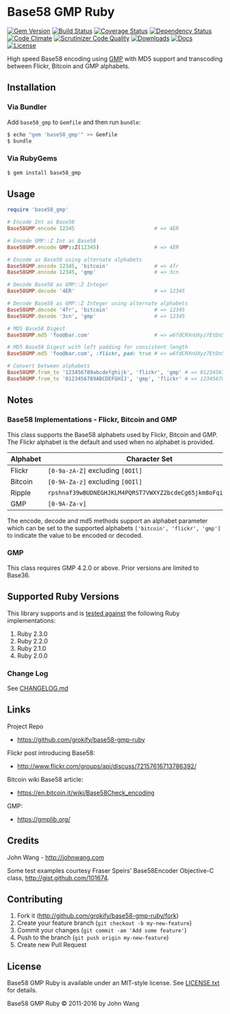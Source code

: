 Base58 GMP Ruby
===============

[![Gem Version][gem-version-svg]][gem-version-link]
[![Build Status][build-status-svg]][build-status-link]
[![Coverage Status][coverage-status-svg]][coverage-status-link]
[![Dependency Status][dependency-status-svg]][dependency-status-link]
[![Code Climate][codeclimate-status-svg]][codeclimate-status-link]
[![Scrutinizer Code Quality][scrutinizer-status-svg]][scrutinizer-status-link]
[![Downloads][downloads-svg]][downloads-link]
[![Docs][docs-rubydoc-svg]][docs-rubydoc-link]
[![License][license-svg]][license-link]

High speed Base58 encoding using [GMP](https://gmplib.org/) with MD5 support and transcoding between Flickr, Bitcoin and GMP alphabets.

## Installation

### Via Bundler

Add `base58_gmp` to `Gemfile` and then run `bundle`:

```sh
$ echo "gem 'base58_gmp'" >> Gemfile
$ bundle
```

### Via RubyGems

```sh
$ gem install base58_gmp
```

## Usage

```ruby
require 'base58_gmp'

# Encode Int as Base58
Base58GMP.encode 12345                          # => 4ER

# Encode GMP::Z Int as Base58
Base58GMP.encode GMP::Z(12345)                  # => 4ER

# Encode as Base58 using alternate alphabets
Base58GMP.encode 12345, 'bitcoin'               # => 4fr
Base58GMP.encode 12345, 'gmp'                   # => 3cn

# Decode Base58 as GMP::Z Integer
Base58GMP.decode '4ER'                          # => 12345

# Decode Base58 as GMP::Z Integer using alternate alphabets
Base58GMP.decode '4fr', 'bitcoin'               # => 12345
Base58GMP.decode '3cn', 'gmp'                   # => 12345

# MD5 Base58 Digest
Base58GMP.md5 'foo@bar.com'                     # => w6fdCRXnUXyz7EtDn5TgN9

# MD5 Base58 Digest with left padding for consistent length
Base58GMP.md5 'foo@bar.com', :flickr, pad: true # => w6fdCRXnUXyz7EtDn5TgN9

# Convert between alphabets
Base58GMP.from_to '123456789abcdefghijk', 'flickr', 'gmp' # => 0123456789ABCDEFGHIJ
Base58GMP.from_to '0123456789ABCDEFGHIJ', 'gmp', 'flickr' # => 123456789abcdefghijk
```

## Notes

### Base58 Implementations - Flickr, Bitcoin and GMP

This class supports the Base58 alphabets used by Flickr, Bitcoin and GMP. The Flickr alphabet is the default and used when no alphabet is provided.

| Alphabet | Character Set |
|----------|---------------|
| Flickr   | `[0-9a-zA-Z]` excluding `[0OIl]` |
| Bitcoin  | `[0-9A-Za-z]` excluding `[0OIl]` |
| Ripple   | `rpshnaf39wBUDNEGHJKLM4PQRST7VWXYZ2bcdeCg65jkm8oFqi1tuvAxyz` |
| GMP      | `[0-9A-Za-v]` |

The encode, decode and md5 methods support an alphabet parameter which can be set to the supported alphabets `['bitcoin', 'flickr', 'gmp']` to indicate the value to be encoded or decoded.

### GMP

This class requires GMP 4.2.0 or above. Prior versions are limited to Base36.

## Supported Ruby Versions

This library supports and is [tested against](https://travis-ci.org/grokify/ringcentral-sdk-ruby) the following Ruby implementations:

1. Ruby 2.3.0
2. Ruby 2.2.0
3. Ruby 2.1.0
4. Ruby 2.0.0

### Change Log

See [CHANGELOG.md](CHANGELOG.md)

## Links

Project Repo

* https://github.com/grokify/base58-gmp-ruby

Flickr post introducing Base58:

* http://www.flickr.com/groups/api/discuss/72157616713786392/

Bitcoin wiki Base58 article:

* https://en.bitcoin.it/wiki/Base58Check_encoding

GMP:

* https://gmplib.org/

## Credits

John Wang - http://johnwang.com

Some test examples courtesy Fraser Speirs' Base58Encoder Objective-C class, http://gist.github.com/101674.

## Contributing

1. Fork it (http://github.com/grokify/base58-gmp-ruby/fork)
2. Create your feature branch (`git checkout -b my-new-feature`)
3. Commit your changes (`git commit -am 'Add some feature'`)
4. Push to the branch (`git push origin my-new-feature`)
5. Create new Pull Request

## License

Base58 GMP Ruby is available under an MIT-style license. See [LICENSE.txt](LICENSE.txt) for details.

Base58 GMP Ruby &copy; 2011-2016 by John Wang

 [gem-version-svg]: https://badge.fury.io/rb/base58_gmp.svg
 [gem-version-link]: http://badge.fury.io/rb/base58_gmp
 [downloads-svg]: http://ruby-gem-downloads-badge.herokuapp.com/base58_gmp
 [downloads-link]: https://rubygems.org/gems/base58_gmp
 [build-status-svg]: https://api.travis-ci.org/grokify/base58-gmp-ruby.svg?branch=master
 [build-status-link]: https://travis-ci.org/grokify/base58-gmp-ruby
 [coverage-status-svg]: https://coveralls.io/repos/grokify/base58-gmp-ruby/badge.svg?branch=master
 [coverage-status-link]: https://coveralls.io/r/grokify/base58-gmp-ruby?branch=master
 [dependency-status-svg]: https://gemnasium.com/grokify/base58-gmp-ruby.svg
 [dependency-status-link]: https://gemnasium.com/grokify/base58-gmp-ruby
 [codeclimate-status-svg]: https://codeclimate.com/github/grokify/base58-gmp-ruby/badges/gpa.svg
 [codeclimate-status-link]: https://codeclimate.com/github/grokify/base58-gmp-ruby
 [scrutinizer-status-svg]: https://scrutinizer-ci.com/g/grokify/base58-gmp-ruby/badges/quality-score.png?b=master
 [scrutinizer-status-link]: https://scrutinizer-ci.com/g/grokify/base58-gmp-ruby/?branch=master
 [docs-rubydoc-svg]: https://img.shields.io/badge/docs-rubydoc-blue.svg
 [docs-rubydoc-link]: http://www.rubydoc.info/gems/base58_gmp/
 [license-svg]: https://img.shields.io/badge/license-MIT-blue.svg
 [license-link]: https://github.com/grokify/base58-gmp-ruby/blob/master/LICENSE.txt

